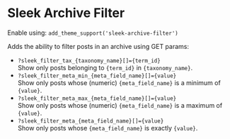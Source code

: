 # Sleek Archive Filter

Enable using: `add_theme_support('sleek-archive-filter')`

Adds the ability to filter posts in an archive using GET params:

- `?sleek_filter_tax_{taxonomy_name}[]={term_id}`  
	Show only posts belonging to `{term_id}` in `{taxonomy_name}`.
- `?sleek_filter_meta_min_{meta_field_name}[]={value}`  
	Show only posts whose (numeric) `{meta_field_name}` is a minimum of `{value}`.
- `?sleek_filter_meta_max_{meta_field_name}[]={value}`  
	Show only posts whose (numeric) `{meta_field_name}` is a maximum of `{value}`.
- `?sleek_filter_meta_{meta_field_name}[]={value}`  
	Show only posts whose `{meta_field_name}` is exactly `{value}`.
